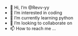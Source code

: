 - 👋 Hi, I’m @Revv-yy
- 👀 I’m interested in coding 
- 🌱 I’m currently learning python
- 💞️ I’m looking to collaborate on
- 📫 How to reach me ...

<!---
Revv-yy/Revv-yy is a ✨ special ✨ repository because its `README.md` (this file) appears on your GitHub profile.
You can click the Preview link to take a look at your changes.
--->
